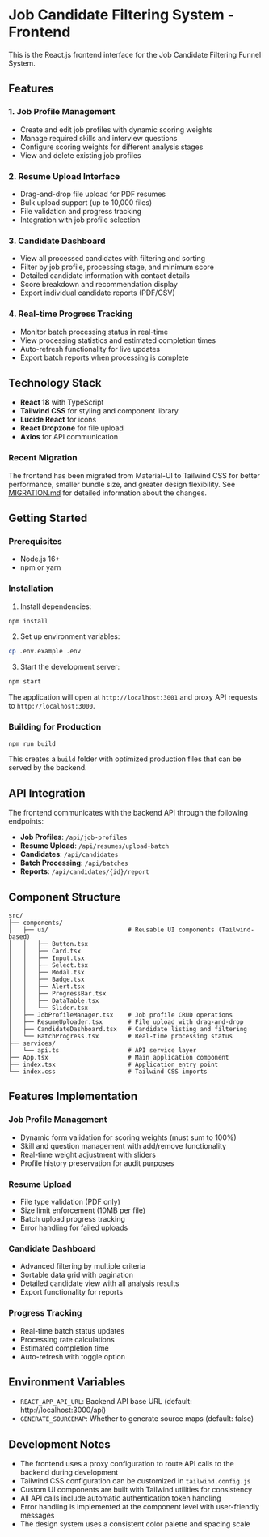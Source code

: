 # Job Candidate Filtering System - Frontend

This is the React.js frontend interface for the Job Candidate Filtering Funnel System.

## Features

### 1. Job Profile Management
- Create and edit job profiles with dynamic scoring weights
- Manage required skills and interview questions
- Configure scoring weights for different analysis stages
- View and delete existing job profiles

### 2. Resume Upload Interface
- Drag-and-drop file upload for PDF resumes
- Bulk upload support (up to 10,000 files)
- File validation and progress tracking
- Integration with job profile selection

### 3. Candidate Dashboard
- View all processed candidates with filtering and sorting
- Filter by job profile, processing stage, and minimum score
- Detailed candidate information with contact details
- Score breakdown and recommendation display
- Export individual candidate reports (PDF/CSV)

### 4. Real-time Progress Tracking
- Monitor batch processing status in real-time
- View processing statistics and estimated completion times
- Auto-refresh functionality for live updates
- Export batch reports when processing is complete

## Technology Stack

- **React 18** with TypeScript
- **Tailwind CSS** for styling and component library
- **Lucide React** for icons
- **React Dropzone** for file upload
- **Axios** for API communication

### Recent Migration

The frontend has been migrated from Material-UI to Tailwind CSS for better performance, smaller bundle size, and greater design flexibility. See [MIGRATION.md](./MIGRATION.md) for detailed information about the changes.

## Getting Started

### Prerequisites
- Node.js 16+ 
- npm or yarn

### Installation

1. Install dependencies:
```bash
npm install
```

2. Set up environment variables:
```bash
cp .env.example .env
```

3. Start the development server:
```bash
npm start
```

The application will open at `http://localhost:3001` and proxy API requests to `http://localhost:3000`.

### Building for Production

```bash
npm run build
```

This creates a `build` folder with optimized production files that can be served by the backend.

## API Integration

The frontend communicates with the backend API through the following endpoints:

- **Job Profiles**: `/api/job-profiles`
- **Resume Upload**: `/api/resumes/upload-batch`
- **Candidates**: `/api/candidates`
- **Batch Processing**: `/api/batches`
- **Reports**: `/api/candidates/{id}/report`

## Component Structure

```
src/
├── components/
│   ├── ui/                      # Reusable UI components (Tailwind-based)
│   │   ├── Button.tsx
│   │   ├── Card.tsx
│   │   ├── Input.tsx
│   │   ├── Select.tsx
│   │   ├── Modal.tsx
│   │   ├── Badge.tsx
│   │   ├── Alert.tsx
│   │   ├── ProgressBar.tsx
│   │   ├── DataTable.tsx
│   │   └── Slider.tsx
│   ├── JobProfileManager.tsx    # Job profile CRUD operations
│   ├── ResumeUploader.tsx       # File upload with drag-and-drop
│   ├── CandidateDashboard.tsx   # Candidate listing and filtering
│   └── BatchProgress.tsx        # Real-time processing status
├── services/
│   └── api.ts                   # API service layer
├── App.tsx                      # Main application component
├── index.tsx                    # Application entry point
└── index.css                    # Tailwind CSS imports
```

## Features Implementation

### Job Profile Management
- Dynamic form validation for scoring weights (must sum to 100%)
- Skill and question management with add/remove functionality
- Real-time weight adjustment with sliders
- Profile history preservation for audit purposes

### Resume Upload
- File type validation (PDF only)
- Size limit enforcement (10MB per file)
- Batch upload progress tracking
- Error handling for failed uploads

### Candidate Dashboard
- Advanced filtering by multiple criteria
- Sortable data grid with pagination
- Detailed candidate view with all analysis results
- Export functionality for reports

### Progress Tracking
- Real-time batch status updates
- Processing rate calculations
- Estimated completion time
- Auto-refresh with toggle option

## Environment Variables

- `REACT_APP_API_URL`: Backend API base URL (default: http://localhost:3000/api)
- `GENERATE_SOURCEMAP`: Whether to generate source maps (default: false)

## Development Notes

- The frontend uses a proxy configuration to route API calls to the backend during development
- Tailwind CSS configuration can be customized in `tailwind.config.js`
- Custom UI components are built with Tailwind utilities for consistency
- All API calls include automatic authentication token handling
- Error handling is implemented at the component level with user-friendly messages
- The design system uses a consistent color palette and spacing scale